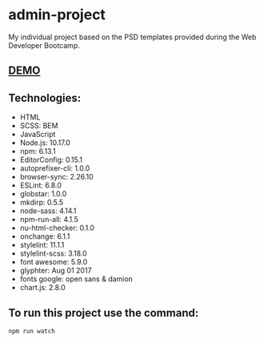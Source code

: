 # admin-project
My individual project based on the PSD templates provided during the Web Developer Bootcamp.

## [DEMO](https://wiemon.github.io/admin-project/)

## Technologies:
- HTML
- SCSS: BEM
- JavaScript
- Node.js: 10.17.0
- npm: 6.13.1
- EditorConfig: 0.15.1
- autoprefixer-cli: 1.0.0
- browser-sync: 2.26.10
- ESLint: 6.8.0
- globstar: 1.0.0
- mkdirp: 0.5.5
- node-sass: 4.14.1
- npm-run-all: 4.1.5
- nu-html-checker: 0.1.0
- onchange: 6.1.1
- stylelint: 11.1.1
- stylelint-scss: 3.18.0
- font awesome: 5.9.0
- glyphter: Aug 01 2017
- fonts google: open sans & damion
- chart.js: 2.8.0

## To run this project use the command:
`npm run watch`

